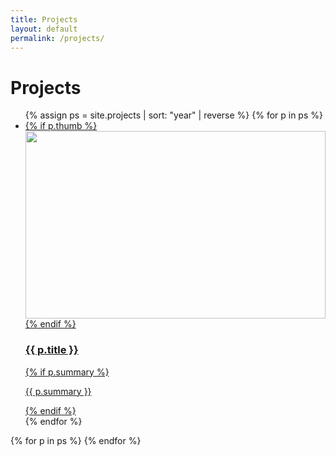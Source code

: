 ```yaml
---
title: Projects
layout: default      
permalink: /projects/
---
```


# Projects

<ul class="grid">
{% assign ps = site.projects | sort: "year" | reverse %}
{% for p in ps %}
  <li>
    <a class="card" href="{{ p.url | relative_url }}" data-target="tpl-{{ p.slug | default: p.name }}">
      {% if p.thumb %}
        <div class="card__media">
          <img class="card__img" src="{{ p.thumb | relative_url }}" alt="" width="480" height="300" loading="lazy">
        </div>
      {% endif %}
      <div class="card__body">
        <h3>{{ p.title }}</h3>
        {% if p.summary %}<p>{{ p.summary }}</p>{% endif %}
      </div>
    </a>
  </li>
{% endfor %}
</ul>


{% for p in ps %}
<template id="tpl-{{ p.slug | default: p.name }}">
  <article class="project-modal">
    <header class="project-modal__header">
      <h1 id="modal-title">{{ p.title }}</h1>
      {% if p.stack %}<p class="muted"><strong>Stack:</strong> {{ p.stack | join: ', ' }}</p>{% endif %}
      {% if p.links %}
        <p class="project-modal__links">
          {% for l in p.links %}
            <a href="{{ l.url }}" target="_blank" rel="noopener">{{ l.label }}</a>{% unless forloop.last %} · {% endunless %}
          {% endfor %}
        </p>
      {% endif %}
    </header>
    <section class="project-modal__layout">
      <div class="project-modal__media">
        {% if p.gif %}
          <img class="project-media" src="{{ p.gif | relative_url }}" alt="" width="960" height="540" loading="lazy">
        {% elsif p.hero %}
          <img class="project-media" src="{{ p.hero | relative_url }}" alt="" width="960" height="540" loading="lazy">
        {% elsif p.thumb %}
          <img class="project-media" src="{{ p.thumb | relative_url }}" alt="" width="960" height="540" loading="lazy">
        {% endif %}
      </div>
      <div class="project-modal__details">
        {{ p.content }}
      </div>
    </section>
  </article>
</template>
{% endfor %}

<!-- Modal host (only on the Projects page) -->
<div id="modal" class="modal" hidden>
  <div class="modal__panel" role="dialog" aria-modal="true" aria-labelledby="modal-title">
    <button class="modal__close" aria-label="Close">×</button>
    <div id="modal-content"></div>
  </div>
  <div class="modal__scrim"></div>
</div>

<!-- Page-specific JS (only loaded on /projects/) -->
<script type="module" src="{{ '/assets/js/projects.js' | relative_url }}"></script>
